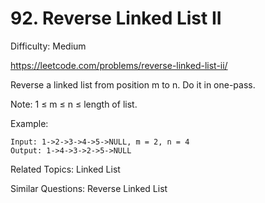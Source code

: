 # 92. Reverse Linked List II

Difficulty: Medium

https://leetcode.com/problems/reverse-linked-list-ii/

Reverse a linked list from position m to n. Do it in one-pass.

Note: 1 ≤ m ≤ n ≤ length of list.

Example:
```
Input: 1->2->3->4->5->NULL, m = 2, n = 4
Output: 1->4->3->2->5->NULL
```

Related Topics: Linked List

Similar Questions: Reverse Linked List
